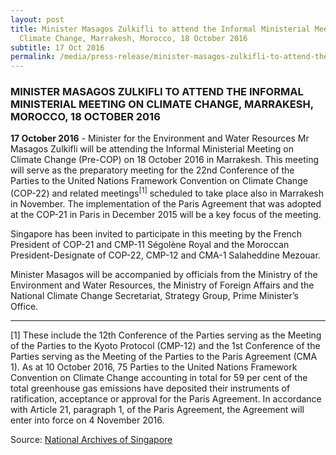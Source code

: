 ```yaml
---
layout: post
title: Minister Masagos Zulkifli to attend the Informal Ministerial Meeting on
  Climate Change, Marrakesh, Morocco, 18 October 2016
subtitle: 17 Oct 2016
permalink: /media/press-release/minister-masagos-zulkifli-to-attend-the-informal-ministerial-meeting-on-climate-change-marrakesh-morocco-18-october-2016
---
```

### MINISTER MASAGOS ZULKIFLI TO ATTEND THE INFORMAL MINISTERIAL MEETING ON CLIMATE CHANGE, MARRAKESH, MOROCCO, 18 OCTOBER 2016

**17 October 2016** - Minister for the Environment and Water Resources Mr Masagos Zulkifli will be attending the Informal Ministerial Meeting on Climate Change (Pre-COP) on 18 October 2016 in Marrakesh. This meeting will serve as the preparatory meeting for the 22nd Conference of the Parties to the United Nations Framework Convention on Climate Change (COP-22) and related meetings<sup>[1]</sup> scheduled to take place also in Marrakesh in November. The implementation of the Paris Agreement that was adopted at the COP-21 in Paris in December 2015 will be a key focus of the meeting.

Singapore has been invited to participate in this meeting by the French President of COP-21 and CMP-11 Ségolène Royal and the Moroccan President-Designate of COP-22, CMP-12 and CMA-1 Salaheddine Mezouar.

Minister Masagos will be accompanied by officials from the Ministry of the Environment and Water Resources, the Ministry of Foreign Affairs and the National Climate Change Secretariat, Strategy Group, Prime Minister’s Office.

___

[1] These include the 12th Conference of the Parties serving as the Meeting of the Parties to the Kyoto Protocol (CMP-12) and the 1st Conference of the Parties serving as the Meeting of the Parties to the Paris Agreement (CMA 1). As at 10 October 2016, 75 Parties to the United Nations Framework Convention on Climate Change accounting in total for 59 per cent of the total greenhouse gas emissions have deposited their instruments of ratification, acceptance or approval for the Paris Agreement. In accordance with Article 21, paragraph 1, of the Paris Agreement, the Agreement will enter into force on 4 November 2016.

Source: [National Archives of Singapore](https://www.nas.gov.sg/archivesonline/data/pdfdoc/20161017004/MEWR%20Press%20Release%20for%20pre-COP%2022.pdf)